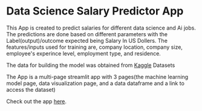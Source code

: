 # Data Science Salary Predictor App
This App is created to predict salaries for different data science and Ai jobs. The predictions are done based on different parameters with the Label(output)/outcome expected being Salary In US Dollers. The features/inputs used for training are, company location, company size, employee's experince level, employment type, and residence.

The data for building the model was obtained from [Kaggle](https://www.kaggle.com/datasets/harishkumardatalab/data-science-salary-2021-to-2023) Datasets

The App is a multi-page streamlit app with 3 pages(the machine learning model page, data visualization page, and a data dataframe and a link to access the dataset)

Check out the app [here](https://data-science-salary-predictor-app.streamlit.app/).
